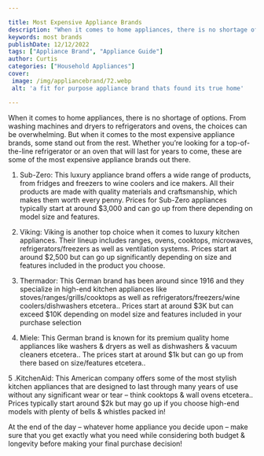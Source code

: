 ```yaml
---

title: Most Expensive Appliance Brands
description: "When it comes to home appliances, there is no shortage of options. From washing machines and dryers to refrigerators and ovens, th...get more detail"
keywords: most brands
publishDate: 12/12/2022
tags: ["Appliance Brand", "Appliance Guide"]
author: Curtis
categories: ["Household Appliances"]
cover: 
 image: /img/appliancebrand/72.webp
 alt: 'a fit for purpose appliance brand thats found its true home'

---
```


When it comes to home appliances, there is no shortage of options. From washing machines and dryers to refrigerators and ovens, the choices can be overwhelming. But when it comes to the most expensive appliance brands, some stand out from the rest. Whether you’re looking for a top-of-the-line refrigerator or an oven that will last for years to come, these are some of the most expensive appliance brands out there.

1. Sub-Zero: This luxury appliance brand offers a wide range of products, from fridges and freezers to wine coolers and ice makers. All their products are made with quality materials and craftsmanship, which makes them worth every penny. Prices for Sub-Zero appliances typically start at around $3,000 and can go up from there depending on model size and features.

2. Viking: Viking is another top choice when it comes to luxury kitchen appliances. Their lineup includes ranges, ovens, cooktops, microwaves, refrigerators/freezers as well as ventilation systems. Prices start at around $2,500 but can go up significantly depending on size and features included in the product you choose.

3. Thermador: This German brand has been around since 1916 and they specialize in high-end kitchen appliances like stoves/ranges/grills/cooktops as well as refrigerators/freezers/wine coolers/dishwashers etcetera.. Prices start at around $3K but can exceed $10K depending on model size and features included in your purchase selection 

4. Miele: This German brand is known for its premium quality home appliances like washers & dryers as well as dishwashers & vacuum cleaners etcetera.. The prices start at around $1k but can go up from there based on size/features etcetera.. 

5 .KitchenAid: This American company offers some of the most stylish kitchen appliances that are designed to last through many years of use without any significant wear or tear – think cooktops & wall ovens etcetera.. Prices typically start around $2k but may go up if you choose high-end models with plenty of bells & whistles packed in! 

 

 At the end of the day – whatever home appliance you decide upon – make sure that you get exactly what you need while considering both budget & longevity before making your final purchase decision!
